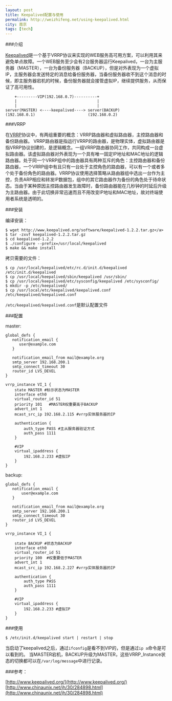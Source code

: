 ```yaml
---
layout: post
title: Keepalived配置与使用
permalink: http://weizhifeng.net/using-keepalived.html
city: 南京
tags: [tech]
---
```


###介绍

[Keepalived]是一个基于VRRP协议来实现的WEB服务高可用方案，可以利用其来避免单点故障。一个WEB服务至少会有2台服务器运行Keepalived，一台为主服务器（MASTER），一台为备份服务器（BACKUP），但是对外表现为一个虚拟IP，主服务器会发送特定的消息给备份服务器，当备份服务器收不到这个消息的时候，即主服务器宕机的时候，备份服务器就会接管虚拟IP，继续提供服务，从而保证了高可用性。

	 	+---------VIP(192.168.0.7)----------+
		|                                   |
	    |                                   |
	server(MASTER) <----keepalived----> server(BACKUP)
	(192.168.0.1)                       (192.168.0.2)


###VRRP

在[VRRP]协议中，有两组重要的概念：VRRP路由器和虚拟路由器，主控路由器和备份路由器。 VRRP路由器是指运行VRRP的路由器，是物理实体，虚拟路由器是指VRRP协议创建的，是逻辑概念。一组VRRP路由器协同工作，共同构成一台虚拟路由器。该虚拟路由器对外表现为一个具有唯一固定IP地址和MAC地址的逻辑路由器。处于同一个VRRP组中的路由器具有两种互斥的角色：主控路由器和备份路由器，一个VRRP组中有且只有一台处于主控角色的路由器，可以有一个或者多个处于备份角色的路由器。VRRP协议使用选择策略从路由器组中选出一台作为主控，负责ARP相应和转发IP数据包，组中的其它路由器作为备份的角色处于待命状态。当由于某种原因主控路由器发生故障时，备份路由器能在几秒钟的时延后升级为主路由器。由于此切换非常迅速而且不用改变IP地址和MAC地址，故对终端使用者系统是透明的。

###安装

编译安装：

	$ wget http://www.keepalived.org/software/keepalived-1.2.2.tar.gz</a>
	$ tar -zxvf keepalived-1.2.2.tar.gz
	$ cd keepalived-1.2.2
	$ ./configure --prefix=/usr/local/keepalived
	$ make && make install
	
拷贝需要的文件：

	$ cp /usr/local/keepalived/etc/rc.d/init.d/keepalived /etc/init.d/keepalived
	$ cp /usr/local/keepalived/sbin/keepalived /usr/sbin/
	$ cp /usr/local/keepalived/etc/sysconfig/keepalived /etc/sysconfig/
	$ mkdir -p /etc/keepalived/
	$ cp /usr/local/etc/keepalived/keepalived.conf /etc/keepalived/keepalived.conf 

`/etc/keepalived/keepalived.conf`是默认配置文件

###配置

master:

	global_defs {
	   notification_email {
	 	  user@example.com
	   }
	   
	   notification_email_from mail@example.org
	   smtp_server 192.168.200.1
	   smtp_connect_timeout 30
	   router_id LVS_DEVEL
	}

	vrrp_instance VI_1 {
	    state MASTER #标示状态为MASTER
	    interface eth0
	    virtual_router_id 51
	    priority 101   #MASTER权重要高于BACKUP
	    advert_int 1
	    mcast_src_ip 192.168.2.115 #vrrp实体服务器的IP
		
	    authentication {
	        auth_type PASS #主从服务器验证方式
	        auth_pass 1111
	    }

	    #VIP
	    virtual_ipaddress {
	        192.168.2.233 #虚拟IP
	    }
	}

backup:

	global_defs {
	   notification_email {
		   user@example.com
	   }

	   notification_email_from mail@example.org
	   smtp_server 192.168.200.1
	   smtp_connect_timeout 30
	   router_id LVS_DEVEL
	}

	vrrp_instance VI_1 {

	    state BACKUP #状态为BACKUP
	    interface eth0
	    virtual_router_id 51
	    priority 100  #权重要低于MASTER
	    advert_int 1
	    mcast_src_ip 192.168.2.227 #vrrp实体服务器的IP

	    authentication {
	        auth_type PASS
	        auth_pass 1111
	    }

	    #VIP
	    virtual_ipaddress {
	        192.168.2.233 #虚拟IP
	    }
	}

###使用

	$ /etc/init.d/keepalived start | restart | stop

当启动了keepalived之后，通过`ifconfig`是看不到VIP的，但是通过`ip a`命令是可以看到的。 当MASTER宕机，BACKUP升级为MASTER，这些VRRP_Instance状态的切换都可以在`/var/log/message`中进行记录。

###参考：

[http://www.keepalived.org/](http://www.keepalived.org/)     
[http://www.chinaunix.net/jh/30/284898.html](http://www.chinaunix.net/jh/30/284898.html)     

[Keepalived]: http://www.keepalived.org/ "Keepalived"
[VRRP]: http://en.wikipedia.org/wiki/Virtual_Router_Redundancy_Protocol "Virtual Router Redundancy Protocol"